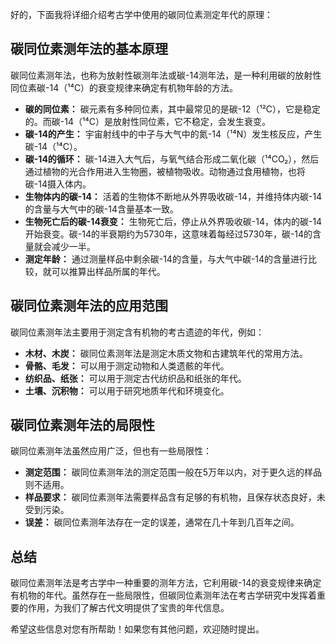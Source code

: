 好的，下面我将详细介绍考古学中使用的碳同位素测定年代的原理：

## 碳同位素测年法的基本原理

碳同位素测年法，也称为放射性碳测年法或碳-14测年法，是一种利用碳的放射性同位素碳-14（¹⁴C）的衰变规律来确定有机物年龄的方法。

- **碳的同位素：** 碳元素有多种同位素，其中最常见的是碳-12（¹²C），它是稳定的。而碳-14（¹⁴C）是放射性同位素，它不稳定，会发生衰变。
- **碳-14的产生：** 宇宙射线中的中子与大气中的氮-14（¹⁴N）发生核反应，产生碳-14（¹⁴C）。
- **碳-14的循环：** 碳-14进入大气后，与氧气结合形成二氧化碳（¹⁴CO₂），然后通过植物的光合作用进入生物圈，被植物吸收。动物通过食用植物，也将碳-14摄入体内。
- **生物体内的碳-14：** 活着的生物体不断地从外界吸收碳-14，并维持体内碳-14的含量与大气中的碳-14含量基本一致。
- **生物死亡后的碳-14衰变：** 生物死亡后，停止从外界吸收碳-14，体内的碳-14开始衰变。碳-14的半衰期约为5730年，这意味着每经过5730年，碳-14的含量就会减少一半。
- **测定年龄：** 通过测量样品中剩余碳-14的含量，与大气中碳-14的含量进行比较，就可以推算出样品所属的年代。

## 碳同位素测年法的应用范围

碳同位素测年法主要用于测定含有机物的考古遗迹的年代，例如：

- **木材、木炭：** 碳同位素测年法是测定木质文物和古建筑年代的常用方法。
- **骨骼、毛发：** 可以用于测定动物和人类遗骸的年代。
- **纺织品、纸张：** 可以用于测定古代纺织品和纸张的年代。
- **土壤、沉积物：** 可以用于研究地质年代和环境变化。

## 碳同位素测年法的局限性

碳同位素测年法虽然应用广泛，但也有一些局限性：

- **测定范围：** 碳同位素测年法的测定范围一般在5万年以内，对于更久远的样品则不适用。
- **样品要求：** 碳同位素测年法需要样品含有足够的有机物，且保存状态良好，未受到污染。
- **误差：** 碳同位素测年法存在一定的误差，通常在几十年到几百年之间。

## 总结

碳同位素测年法是考古学中一种重要的测年方法，它利用碳-14的衰变规律来确定有机物的年代。虽然存在一些局限性，但碳同位素测年法在考古学研究中发挥着重要的作用，为我们了解古代文明提供了宝贵的年代信息。

希望这些信息对您有所帮助！如果您有其他问题，欢迎随时提出。